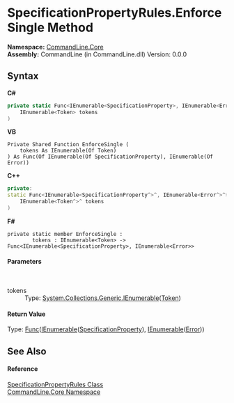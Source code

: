 # SpecificationPropertyRules.EnforceSingle Method 
 

**Namespace:**&nbsp;<a href="N_CommandLine_Core">CommandLine.Core</a><br />**Assembly:**&nbsp;CommandLine (in CommandLine.dll) Version: 0.0.0

## Syntax

**C#**<br />
``` C#
private static Func<IEnumerable<SpecificationProperty>, IEnumerable<Error>> EnforceSingle(
	IEnumerable<Token> tokens
)
```

**VB**<br />
``` VB
Private Shared Function EnforceSingle ( 
	tokens As IEnumerable(Of Token)
) As Func(Of IEnumerable(Of SpecificationProperty), IEnumerable(Of Error))
```

**C++**<br />
``` C++
private:
static Func<IEnumerable<SpecificationProperty^>^, IEnumerable<Error^>^>^ EnforceSingle(
	IEnumerable<Token^>^ tokens
)
```

**F#**<br />
``` F#
private static member EnforceSingle : 
        tokens : IEnumerable<Token> -> Func<IEnumerable<SpecificationProperty>, IEnumerable<Error>> 

```


#### Parameters
&nbsp;<dl><dt>tokens</dt><dd>Type: <a href="https://docs.microsoft.com/dotnet/api/system.collections.generic.ienumerable-1" target="_blank">System.Collections.Generic.IEnumerable</a>(<a href="T_CommandLine_Core_Token">Token</a>)<br /></dd></dl>

#### Return Value
Type: <a href="https://docs.microsoft.com/dotnet/api/system.func-2" target="_blank">Func</a>(<a href="https://docs.microsoft.com/dotnet/api/system.collections.generic.ienumerable-1" target="_blank">IEnumerable</a>(<a href="T_CommandLine_Core_SpecificationProperty">SpecificationProperty</a>), <a href="https://docs.microsoft.com/dotnet/api/system.collections.generic.ienumerable-1" target="_blank">IEnumerable</a>(<a href="T_CommandLine_Error">Error</a>))

## See Also


#### Reference
<a href="T_CommandLine_Core_SpecificationPropertyRules">SpecificationPropertyRules Class</a><br /><a href="N_CommandLine_Core">CommandLine.Core Namespace</a><br />